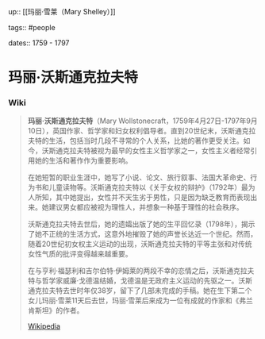 up:: [[玛丽·雪莱（Mary Shelley）]]

tags:: #people

dates::  1759 - 1797

# 玛丽·沃斯通克拉夫特

### Wiki

>**玛丽·沃斯通克拉夫特**（Mary Wollstonecraft，1759年4月27日-1797年9月10日），英国作家、哲学家和妇女权利倡导者。直到20世纪末，沃斯通克拉夫特的生活，包括当时几段不寻常的个人关系，比她的著作更受关注。如今，沃斯通克拉夫特被视为最早的女性主义哲学家之一，女性主义者经常引用她的生活和著作作为重要影响。
>
>在她短暂的职业生涯中，她写了小说、论文、旅行叙事、法国大革命史、行为书和儿童读物等。沃斯通克拉夫特以《关于女权的辩护》（1792年）最为人所知，其中她提出，女性并不天生劣于男性，只是因为缺乏教育而表现出来。她建议男女都应被视为理性人，并想象一种基于理性的社会秩序。
>
>沃斯通克拉夫特去世后，她的遗孀出版了她的生平回忆录（1798年），揭示了她不正统的生活方式，这意外地摧毁了她的声誉长达近一个世纪。然而，随着20世纪初女权主义运动的出现，沃斯通克拉夫特的平等主张和对传统女性气质的批评变得越来越重要。
>
>在与亨利·福瑟利和吉尔伯特·伊姆莱的两段不幸的恋情之后，沃斯通克拉夫特与哲学家威廉·戈德温结婚，戈德温是无政府主义运动的先驱之一。沃斯通克拉夫特去世时年仅38岁，留下了几部未完成的手稿。她在生下第二个女儿玛丽·雪莱11天后去世，玛丽·雪莱后来成为一位有成就的作家和《弗兰肯斯坦》的作者。
>
> [Wikipedia](https://en.wikipedia.org/wiki/Mary%20Wollstonecraft)
